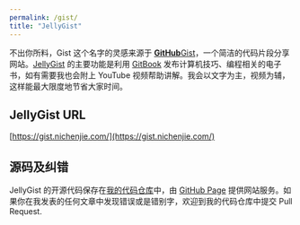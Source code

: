 ```yaml
---
permalink: /gist/
title: "JellyGist"
---
```


不出你所料，Gist 这个名字的灵感来源于 [**GitHub**Gist](https://gist.github.com/)，一个简洁的代码片段分享网站。[JellyGist](https://gist.nichenjie.com/) 的主要功能是利用 [GitBook](https://www.gitbook.com/) 发布计算机技巧、编程相关的电子书，如有需要我也会附上 YouTube 视频帮助讲解。我会以文字为主，视频为辅，这样能最大限度地节省大家时间。

## JellyGist URL
[https://gist.nichenjie.com/](https://gist.nichenjie.com/)

## 源码及纠错
JellyGist 的开源代码保存在[我的代码仓库](https://github.com/jellycsc/JellyGist-webhook-auto-deploy)中，由 [GitHub Page](https://pages.github.com/) 提供网站服务。如果你在我发表的任何文章中发现错误或是错别字，欢迎到我的代码仓库中提交 Pull Request.